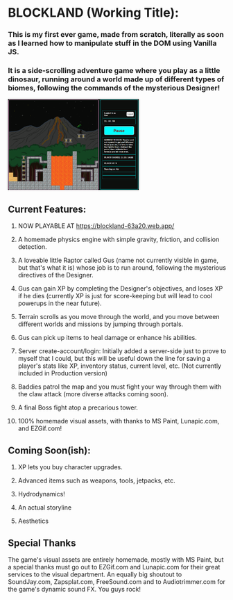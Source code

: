 # BLOCKLAND (Working Title):

### This is my first ever game, made from scratch, literally as soon as I learned how to manipulate stuff in the DOM using Vanilla JS.

### It is a side-scrolling adventure game where you play as a little dinosaur, running around a world made up of different types of biomes, following the commands of the mysterious Designer!

<img src="public/Screenshots/16-bubbly-lava.png" style="width: 60%;">

## Current Features:

1. NOW PLAYABLE AT https://blockland-63a20.web.app/

2. A homemade physics engine with simple gravity, friction, and collision detection.

3. A loveable little Raptor called Gus (name not currently visible in game, but that's what it is) whose job is to run around, following the mysterious directives of the Designer.

4. Gus can gain XP by completing the Designer's objectives, and loses XP if he dies (currently XP is just for score-keeping but will lead to cool powerups in the near future).

5. Terrain scrolls as you move through the world, and you move between different worlds and missions by jumping through portals.

6. Gus can pick up items to heal damage or enhance his abilities.

7. Server create-account/login: Initially added a server-side just to prove to myself that I could, but this will be useful down the line for saving a player's stats like XP, inventory status, current level, etc. (Not currently included in Production version)

8. Baddies patrol the map and you must fight your way through them with the claw attack (more diverse attacks coming soon).

9. A final Boss fight atop a precarious tower.

10. 100% homemade visual assets, with thanks to MS Paint, Lunapic.com, and EZGif.com!

## Coming Soon(ish):

1. XP lets you buy character upgrades.

2. Advanced items such as weapons, tools, jetpacks, etc.

3. Hydrodynamics!

4. An actual storyline

5. Aesthetics

## Special Thanks

The game's visual assets are entirely homemade, mostly with MS Paint, but a special thanks must go out to EZGif.com and Lunapic.com for their great services to the visual department. An equally big shoutout to SoundJay.com, Zapsplat.com, FreeSound.com and to Audiotrimmer.com for the game's dynamic sound FX. You guys rock!
